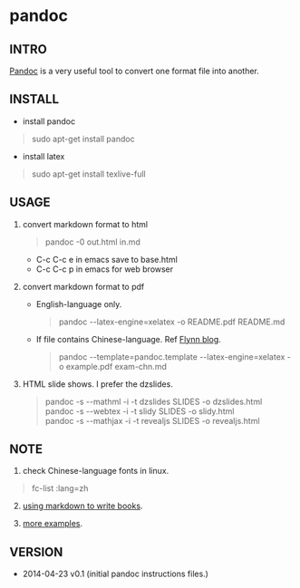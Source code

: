 pandoc
==========

## INTRO
[Pandoc](http://johnmacfarlane.net/pandoc/) is a very useful tool to
convert one format file into another.

## INSTALL
* install pandoc  
> sudo apt-get install pandoc

* install latex  
> sudo apt-get install texlive-full

## USAGE
1. convert markdown format to html   
   > pandoc -0 out.html in.md  
   * C-c C-c e  in emacs save to base.html  
   * C-c C-c p  in emacs for web browser
   
2. convert markdown format to pdf  
   * English-language only.  
     > pandoc --latex-engine=xelatex -o README.pdf README.md  
   * If file contains Chinese-language. Ref
   [Flynn blog](http://jiangfeng.org/notes/2013/04/19/markdown-with-pdf.html).  
     > pandoc --template=pandoc.template --latex-engine=xelatex -o
     > example.pdf exam-chn.md

3. HTML slide shows. I prefer the dzslides.  
   > pandoc -s --mathml -i -t dzslides SLIDES -o dzslides.html  
   > pandoc -s --webtex -i -t slidy SLIDES -o slidy.html  
   > pandoc -s --mathjax -i -t revealjs SLIDES -o revealjs.html  

## NOTE
1. check Chinese-language fonts in linux.  
> fc-list :lang=zh

2. [using markdown to write books](http://www.ituring.com.cn/article/828).

3. [more examples](http://johnmacfarlane.net/pandoc/demos.html).


## VERSION
* 2014-04-23 v0.1  (initial pandoc instructions files.)
